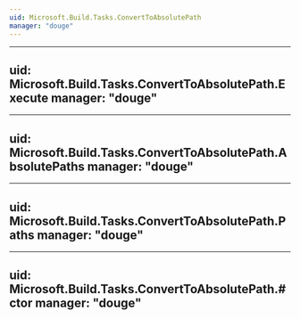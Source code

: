 ```yaml
---
uid: Microsoft.Build.Tasks.ConvertToAbsolutePath
manager: "douge"
---
```


---
uid: Microsoft.Build.Tasks.ConvertToAbsolutePath.Execute
manager: "douge"
---

---
uid: Microsoft.Build.Tasks.ConvertToAbsolutePath.AbsolutePaths
manager: "douge"
---

---
uid: Microsoft.Build.Tasks.ConvertToAbsolutePath.Paths
manager: "douge"
---

---
uid: Microsoft.Build.Tasks.ConvertToAbsolutePath.#ctor
manager: "douge"
---
